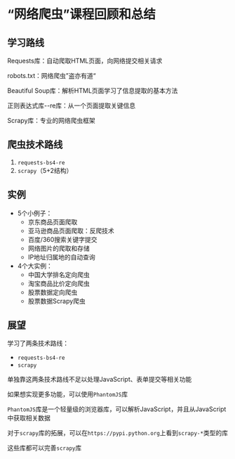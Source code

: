 # “网络爬虫”课程回顾和总结

## 学习路线

Requests库：自动爬取HTML页面，向网络提交相关请求

robots.txt：网络爬虫”盗亦有道“

Beautiful Soup库：解析HTML页面学习了信息提取的基本方法

正则表达式库--re库：从一个页面提取关键信息

Scrapy库：专业的网络爬虫框架



## 爬虫技术路线

1. `requests-bs4-re`
2. `scrapy`（5+2结构）



## 实例

+ 5个小例子：
  + 京东商品页面爬取
  + 亚马逊商品页面爬取：反爬技术
  + 百度/360搜索关键字提交
  + 网络图片的爬取和存储
  + IP地址归属地的自动查询
+ 4个大实例：
  + 中国大学排名定向爬虫
  + 淘宝商品比价定向爬虫
  + 股票数据定向爬虫
  + 股票数据Scrapy爬虫



## 展望

学习了两条技术路线：

+ `requests-bs4-re`
+ `scrapy`

单独靠这两条技术路线不足以处理JavaScript、表单提交等相关功能

如果想实现更多功能，可以使用`PhantomJS`库

`PhantomJS`库是一个轻量级的浏览器库，可以解析JavaScript，并且从JavaScript中获取相关数据

对于`scrapy`库的拓展，可以在`https://pypi.python.org`上看到`scrapy-*`类型的库

这些库都可以完善`scrapy`库